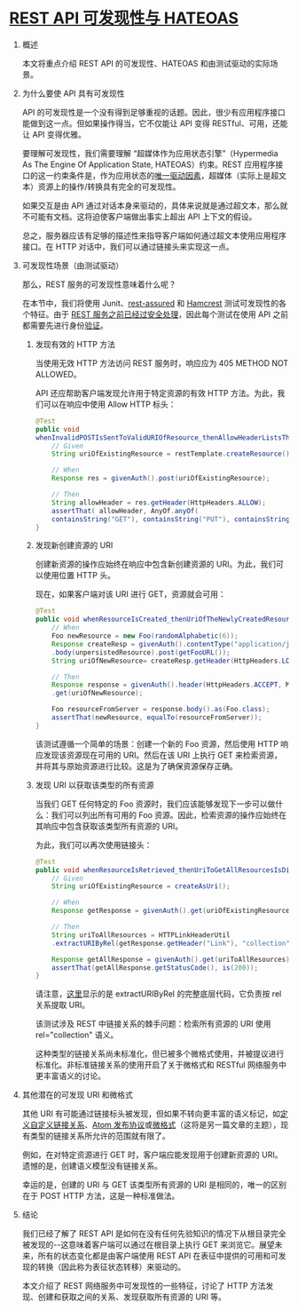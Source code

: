 # [REST API 可发现性与 HATEOAS](https://www.baeldung.com/restful-web-service-discoverability)

1. 概述

    本文将重点介绍 REST API 的可发现性、HATEOAS 和由测试驱动的实际场景。

2. 为什么要使 API 具有可发现性

    API 的可发现性是一个没有得到足够重视的话题。因此，很少有应用程序接口能做到这一点。但如果操作得当，它不仅能让 API 变得 RESTful、可用，还能让 API 变得优雅。

    要理解可发现性，我们需要理解 “超媒体作为应用状态引擎”（Hypermedia As The Engine Of Application State, HATEOAS）约束。REST 应用程序接口的这一约束条件是，作为应用状态的[唯一驱动因素](http://roy.gbiv.com/untangled/2008/rest-apis-must-be-hypertext-driven)，超媒体（实际上是超文本）资源上的操作/转换具有完全的可发现性。

    如果交互是由 API 通过对话本身来驱动的，具体来说就是通过超文本，那么就不可能有文档。这将迫使客户端做出事实上超出 API 上下文的假设。

    总之，服务器应该有足够的描述性来指导客户端如何通过超文本使用应用程序接口。在 HTTP 对话中，我们可以通过链接头来实现这一点。

3. 可发现性场景（由测试驱动）

    那么，REST 服务的可发现性意味着什么呢？

    在本节中，我们将使用 Junit、[rest-assured](https://github.com/rest-assured/rest-assured) 和 [Hamcrest](https://code.google.com/archive/p/hamcrest/) 测试可发现性的各个特征。由于 [REST 服务之前已经过安全处理](https://www.baeldung.com/securing-a-restful-web-service-with-spring-security)，因此每个测试在使用 API 之前都需要先进行身份[验证](https://gist.github.com/1341570)。

    1. 发现有效的 HTTP 方法

        当使用无效 HTTP 方法访问 REST 服务时，响应应为 405 METHOD NOT ALLOWED。

        API 还应帮助客户端发现允许用于特定资源的有效 HTTP 方法。为此，我们可以在响应中使用 Allow HTTP 标头：

        ```java
        @Test
        public void
        whenInvalidPOSTIsSentToValidURIOfResource_thenAllowHeaderListsTheAllowedActions(){
            // Given
            String uriOfExistingResource = restTemplate.createResource();

            // When
            Response res = givenAuth().post(uriOfExistingResource);

            // Then
            String allowHeader = res.getHeader(HttpHeaders.ALLOW);
            assertThat( allowHeader, AnyOf.anyOf(
            containsString("GET"), containsString("PUT"), containsString("DELETE") ) );
        }
        ```

    2. 发现新创建资源的 URI

        创建新资源的操作应始终在响应中包含新创建资源的 URI。为此，我们可以使用位置 HTTP 头。

        现在，如果客户端对该 URI 进行 GET，资源就会可用：

        ```java
        @Test
        public void whenResourceIsCreated_thenUriOfTheNewlyCreatedResourceIsDiscoverable() {
            // When
            Foo newResource = new Foo(randomAlphabetic(6));
            Response createResp = givenAuth().contentType("application/json")
            .body(unpersistedResource).post(getFooURL());
            String uriOfNewResource= createResp.getHeader(HttpHeaders.LOCATION);

            // Then
            Response response = givenAuth().header(HttpHeaders.ACCEPT, MediaType.APPLICATION_JSON_VALUE)
            .get(uriOfNewResource);

            Foo resourceFromServer = response.body().as(Foo.class);
            assertThat(newResource, equalTo(resourceFromServer));
        }
        ```

        该测试遵循一个简单的场景：创建一个新的 Foo 资源，然后使用 HTTP 响应发现该资源现在可用的 URI。然后在该 URI 上执行 GET 来检索资源，并将其与原始资源进行比较。这是为了确保资源保存正确。

    3. 发现 URI 以获取该类型的所有资源

        当我们 GET 任何特定的 Foo 资源时，我们应该能够发现下一步可以做什么：我们可以列出所有可用的 Foo 资源。因此，检索资源的操作应始终在其响应中包含获取该类型所有资源的 URI。

        为此，我们可以再次使用链接头：

        ```java
        @Test
        public void whenResourceIsRetrieved_thenUriToGetAllResourcesIsDiscoverable() {
            // Given
            String uriOfExistingResource = createAsUri();

            // When
            Response getResponse = givenAuth().get(uriOfExistingResource);

            // Then
            String uriToAllResources = HTTPLinkHeaderUtil
            .extractURIByRel(getResponse.getHeader("Link"), "collection");

            Response getAllResponse = givenAuth().get(uriToAllResources);
            assertThat(getAllResponse.getStatusCode(), is(200));
        }
        ```

        请注意，[这里](https://gist.github.com/eugenp/8269915)显示的是 extractURIByRel 的完整底层代码，它负责按 rel 关系提取 URI。

        该测试涉及 REST 中链接关系的棘手问题：检索所有资源的 URI 使用 rel="collection" 语义。

        这种类型的链接关系尚未标准化，但已被多个微格式使用，并被提议进行标准化。非标准链接关系的使用开启了关于微格式和 RESTful 网络服务中更丰富语义的讨论。

4. 其他潜在的可发现 URI 和微格式

    其他 URI 有可能通过链接标头被发现，但如果不转向更丰富的语义标记，如[定义自定义链接关系](http://tools.ietf.org/html/rfc5988#section-6.2.1)、[Atom 发布协议](https://datatracker.ietf.org/doc/html/rfc5023)或[微格式](https://en.wikipedia.org/wiki/Microformat)（这将是另一篇文章的主题），现有类型的链接关系所允许的范围就有限了。

    例如，在对特定资源进行 GET 时，客户端应能发现用于创建新资源的 URI。遗憾的是，创建语义模型没有链接关系。

    幸运的是，创建的 URI 与 GET 该类型所有资源的 URI 是相同的，唯一的区别在于 POST HTTP 方法，这是一种标准做法。

5. 结论

    我们已经了解了 REST API 是如何在没有任何先验知识的情况下从根目录完全被发现的--这意味着客户端可以通过在根目录上执行 GET 来浏览它。展望未来，所有的状态变化都是由客户端使用 REST API 在表征中提供的可用和可发现的转换（因此称为表征状态转移）来驱动的。

    本文介绍了 REST 网络服务中可发现性的一些特征，讨论了 HTTP 方法发现、创建和获取之间的关系、发现获取所有资源的 URI 等。
